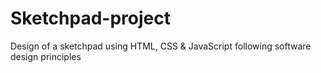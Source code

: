 # Sketchpad-project
Design of a sketchpad using HTML, CSS &amp; JavaScript following software design principles
